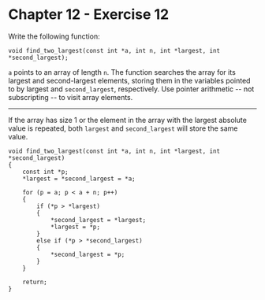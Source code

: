 # Chapter 12 - Exercise 12

Write the following function:

```
void find_two_largest(const int *a, int n, int *largest, int *second_largest);
```

`a` points to an array of length `n`. The function searches the array for its largest and second-largest elements, storing them in the variables pointed to by largest and `second_largest`, respectively. Use pointer arithmetic -- not subscripting -- to visit array elements.

---

If the array has size 1 or the element in the array with the largest absolute value is repeated, both `largest` and `second_largest` will store the same value.  

```
void find_two_largest(const int *a, int n, int *largest, int *second_largest)
{
    const int *p;
    *largest = *second_largest = *a;

    for (p = a; p < a + n; p++)
    {
        if (*p > *largest)
        {
            *second_largest = *largest;
            *largest = *p;
        }
        else if (*p > *second_largest)
        {
            *second_largest = *p;
        }
    }

    return;
}
```
